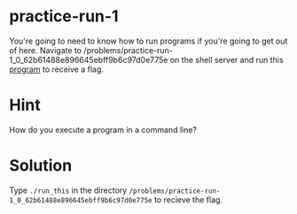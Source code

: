 # practice-run-1
You're going to need to know how to run programs if you're going to get out of here. Navigate to /problems/practice-run-1_0_62b61488e896645ebff9b6c97d0e775e on the shell server and run this [program](run_this) to receive a flag.

# Hint
How do you execute a program in a command line?

# Solution
Type `./run_this` in the directory `/problems/practice-run-1_0_62b61488e896645ebff9b6c97d0e775e` to recieve the flag.

